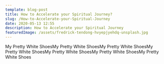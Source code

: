 ```yaml
---
template: blog-post
title: How to Accelerate your Spiritual Journey?
slug: /How-to-Accelerate-your-Spiritual-Journey
date: 2020-05-13 12:55
description: How to Accelerate your Spiritual Journey
featuredImage: /assets/fredrick-tendong-hvyepjyehdq-unsplash.jpg
---
```

My Pretty White ShoesMy Pretty White ShoesMy Pretty White ShoesMy Pretty White ShoesMy Pretty White ShoesMy Pretty White ShoesMy Pretty White Shoes